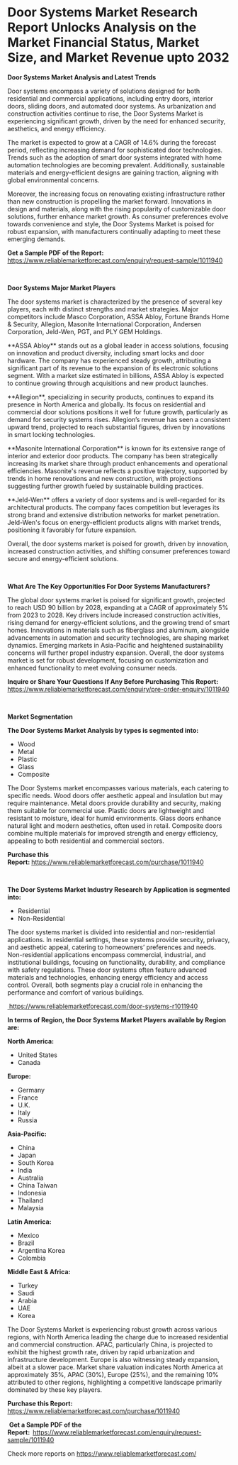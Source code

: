 <p><h1>Door Systems Market Research Report Unlocks Analysis on the Market Financial Status, Market Size, and Market Revenue upto 2032</h1></p><p><strong>Door Systems Market Analysis and Latest Trends</strong></p>
<p><p>Door systems encompass a variety of solutions designed for both residential and commercial applications, including entry doors, interior doors, sliding doors, and automated door systems. As urbanization and construction activities continue to rise, the Door Systems Market is experiencing significant growth, driven by the need for enhanced security, aesthetics, and energy efficiency.</p><p>The market is expected to grow at a CAGR of 14.6% during the forecast period, reflecting increasing demand for sophisticated door technologies. Trends such as the adoption of smart door systems integrated with home automation technologies are becoming prevalent. Additionally, sustainable materials and energy-efficient designs are gaining traction, aligning with global environmental concerns.</p><p>Moreover, the increasing focus on renovating existing infrastructure rather than new construction is propelling the market forward. Innovations in design and materials, along with the rising popularity of customizable door solutions, further enhance market growth. As consumer preferences evolve towards convenience and style, the Door Systems Market is poised for robust expansion, with manufacturers continually adapting to meet these emerging demands.</p></p>
<p><strong>Get a Sample PDF of the Report:&nbsp;</strong> <a href="https://www.reliablemarketforecast.com/enquiry/request-sample/1011940?utm_campaign=2779&utm_medium=2&utm_source=Github&utm_content=ia&utm_term=06032025&utm_id=door-systems">https://www.reliablemarketforecast.com/enquiry/request-sample/1011940</a></p>
<p>&nbsp;</p>
<p><strong>Door Systems Major Market Players</strong></p>
<p><p>The door systems market is characterized by the presence of several key players, each with distinct strengths and market strategies. Major competitors include Masco Corporation, ASSA Abloy, Fortune Brands Home & Security, Allegion, Masonite International Corporation, Andersen Corporation, Jeld-Wen, PGT, and PLY GEM Holdings.</p><p>**ASSA Abloy** stands out as a global leader in access solutions, focusing on innovation and product diversity, including smart locks and door hardware. The company has experienced steady growth, attributing a significant part of its revenue to the expansion of its electronic solutions segment. With a market size estimated in billions, ASSA Abloy is expected to continue growing through acquisitions and new product launches.</p><p>**Allegion**, specializing in security products, continues to expand its presence in North America and globally. Its focus on residential and commercial door solutions positions it well for future growth, particularly as demand for security systems rises. Allegion’s revenue has seen a consistent upward trend, projected to reach substantial figures, driven by innovations in smart locking technologies.</p><p>**Masonite International Corporation** is known for its extensive range of interior and exterior door products. The company has been strategically increasing its market share through product enhancements and operational efficiencies. Masonite's revenue reflects a positive trajectory, supported by trends in home renovations and new construction, with projections suggesting further growth fueled by sustainable building practices.</p><p>**Jeld-Wen** offers a variety of door systems and is well-regarded for its architectural products. The company faces competition but leverages its strong brand and extensive distribution networks for market penetration. Jeld-Wen's focus on energy-efficient products aligns with market trends, positioning it favorably for future expansion.</p><p>Overall, the door systems market is poised for growth, driven by innovation, increased construction activities, and shifting consumer preferences toward secure and energy-efficient solutions.</p></p>
<p>&nbsp;</p>
<p><strong>What Are The Key Opportunities For Door Systems Manufacturers?</strong></p>
<p><p>The global door systems market is poised for significant growth, projected to reach USD 90 billion by 2028, expanding at a CAGR of approximately 5% from 2023 to 2028. Key drivers include increased construction activities, rising demand for energy-efficient solutions, and the growing trend of smart homes. Innovations in materials such as fiberglass and aluminum, alongside advancements in automation and security technologies, are shaping market dynamics. Emerging markets in Asia-Pacific and heightened sustainability concerns will further propel industry expansion. Overall, the door systems market is set for robust development, focusing on customization and enhanced functionality to meet evolving consumer needs.</p></p>
<p><strong>Inquire or Share Your Questions If Any Before Purchasing This Report:</strong> <a href="https://www.reliablemarketforecast.com/enquiry/pre-order-enquiry/1011940?utm_campaign=2779&utm_medium=2&utm_source=Github&utm_content=ia&utm_term=06032025&utm_id=door-systems">https://www.reliablemarketforecast.com/enquiry/pre-order-enquiry/1011940</a></p>
<p>&nbsp;</p>
<p><strong>Market Segmentation</strong></p>
<p><strong>The Door Systems Market Analysis by types is segmented into:</strong></p>
<p><ul><li>Wood</li><li>Metal</li><li>Plastic</li><li>Glass</li><li>Composite</li></ul></p>
<p><p>The Door Systems market encompasses various materials, each catering to specific needs. Wood doors offer aesthetic appeal and insulation but may require maintenance. Metal doors provide durability and security, making them suitable for commercial use. Plastic doors are lightweight and resistant to moisture, ideal for humid environments. Glass doors enhance natural light and modern aesthetics, often used in retail. Composite doors combine multiple materials for improved strength and energy efficiency, appealing to both residential and commercial sectors.</p></p>
<p><strong>Purchase this Report:&nbsp;</strong><a href="https://www.reliablemarketforecast.com/purchase/1011940?utm_campaign=2779&utm_medium=2&utm_source=Github&utm_content=ia&utm_term=06032025&utm_id=door-systems">https://www.reliablemarketforecast.com/purchase/1011940</a></p>
<p>&nbsp;</p>
<p><strong>The Door Systems Market Industry Research by Application is segmented into:</strong></p>
<p><ul><li>Residential</li><li>Non-Residential</li></ul></p>
<p><p>The door systems market is divided into residential and non-residential applications. In residential settings, these systems provide security, privacy, and aesthetic appeal, catering to homeowners’ preferences and needs. Non-residential applications encompass commercial, industrial, and institutional buildings, focusing on functionality, durability, and compliance with safety regulations. These door systems often feature advanced materials and technologies, enhancing energy efficiency and access control. Overall, both segments play a crucial role in enhancing the performance and comfort of various buildings.</p></p>
<p><a href="https://www.reliablemarketforecast.com/door-systems-r1011940?utm_campaign=2779&utm_medium=2&utm_source=Github&utm_content=ia&utm_term=06032025&utm_id=door-systems">&nbsp;https://www.reliablemarketforecast.com/door-systems-r1011940</a></p>
<p><strong>In terms of Region, the Door Systems Market Players available by Region are:</strong></p>
<p>
    <p> <strong> North America: </strong>
        <ul>
            <li>United States</li>
            <li>Canada</li>
        </ul>
        </p> 
    <p> <strong> Europe: </strong>
        <ul>
            <li>Germany</li>
            <li>France</li>
            <li>U.K.</li>
            <li>Italy</li>
            <li>Russia</li>
        </ul>
        </p> 
    <p> <strong> Asia-Pacific: </strong>
        <ul>
            <li>China</li>
            <li>Japan</li>
            <li>South Korea</li>
            <li>India</li>
            <li>Australia</li>
            <li>China Taiwan</li>
            <li>Indonesia</li>
            <li>Thailand</li>
            <li>Malaysia</li>
        </ul>
        </p> 
    <p> <strong> Latin America: </strong>
        <ul>
            <li>Mexico</li>
            <li>Brazil</li>
            <li>Argentina Korea</li>
            <li>Colombia</li>
        </ul>
        </p> 
    <p> <strong> Middle East & Africa: </strong>
        <ul>
            <li>Turkey</li>
            <li>Saudi</li>
            <li>Arabia</li>
            <li>UAE</li>
            <li>Korea</li>
        </ul>
    </p>
    </p>
<p><p>The Door Systems Market is experiencing robust growth across various regions, with North America leading the charge due to increased residential and commercial construction. APAC, particularly China, is projected to exhibit the highest growth rate, driven by rapid urbanization and infrastructure development. Europe is also witnessing steady expansion, albeit at a slower pace. Market share valuation indicates North America at approximately 35%, APAC (30%), Europe (25%), and the remaining 10% attributed to other regions, highlighting a competitive landscape primarily dominated by these key players.</p></p>
<p><strong>Purchase this Report: </strong><a href="https://www.reliablemarketforecast.com/purchase/1011940?utm_campaign=2779&utm_medium=2&utm_source=Github&utm_content=ia&utm_term=06032025&utm_id=door-systems">https://www.reliablemarketforecast.com/purchase/1011940</a></p>
<p>&nbsp;<strong>Get a Sample PDF of the Report:&nbsp;&nbsp;</strong><a href="https://www.reliablemarketforecast.com/enquiry/request-sample/1011940?utm_campaign=2779&utm_medium=2&utm_source=Github&utm_content=ia&utm_term=06032025&utm_id=door-systems">https://www.reliablemarketforecast.com/enquiry/request-sample/1011940</a></p>
<p><strong></strong></p>
<p>Check more reports on <a href="https://www.reliablemarketforecast.com/?utm_campaign=2779&utm_medium=2&utm_source=Github&utm_content=ia&utm_term=06032025&utm_id=door-systems">https://www.reliablemarketforecast.com/</a></p>